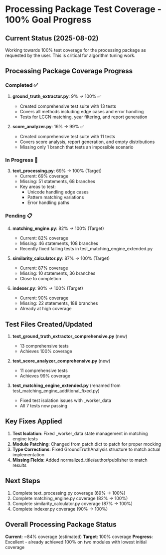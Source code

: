 # Processing Package Test Coverage - 100% Goal Progress

## Current Status (2025-08-02)

Working towards 100% test coverage for the processing package as requested by the user. This is critical for algorithm tuning work.

## Processing Package Coverage Progress

### Completed ✅

1. **ground_truth_extractor.py**: 9% → 100% ✅
   - Created comprehensive test suite with 13 tests
   - Covers all methods including edge cases and error handling
   - Tests for LCCN matching, year filtering, and report generation

2. **score_analyzer.py**: 16% → 99% ✅
   - Created comprehensive test suite with 11 tests
   - Covers score analysis, report generation, and empty distributions
   - Missing only 1 branch that tests an impossible scenario

### In Progress 🚧

3. **text_processing.py**: 69% → 100% (Target)
   - Current: 69% coverage
   - Missing: 51 statements, 68 branches
   - Key areas to test:
     - Unicode handling edge cases
     - Pattern matching variations
     - Error handling paths

### Pending 📋

4. **matching_engine.py**: 82% → 100% (Target)
   - Current: 82% coverage
   - Missing: 46 statements, 108 branches
   - Recently fixed failing tests in test_matching_engine_extended.py

5. **similarity_calculator.py**: 87% → 100% (Target)
   - Current: 87% coverage
   - Missing: 10 statements, 36 branches
   - Close to completion

6. **indexer.py**: 90% → 100% (Target)
   - Current: 90% coverage
   - Missing: 22 statements, 188 branches
   - Already at high coverage

## Test Files Created/Updated

1. **test_ground_truth_extractor_comprehensive.py** (new)
   - 13 comprehensive tests
   - Achieves 100% coverage

2. **test_score_analyzer_comprehensive.py** (new)
   - 11 comprehensive tests  
   - Achieves 99% coverage

3. **test_matching_engine_extended.py** (renamed from test_matching_engine_additional_fixed.py)
   - Fixed test isolation issues with _worker_data
   - All 7 tests now passing

## Key Fixes Applied

1. **Test Isolation**: Fixed _worker_data state management in matching engine tests
2. **Module Patching**: Changed from patch.dict to patch for proper mocking
3. **Type Corrections**: Fixed GroundTruthAnalysis structure to match actual implementation
4. **Missing Fields**: Added normalized_title/author/publisher to match results

## Next Steps

1. Complete text_processing.py coverage (69% → 100%)
2. Complete matching_engine.py coverage (82% → 100%)
3. Complete similarity_calculator.py coverage (87% → 100%)
4. Complete indexer.py coverage (90% → 100%)

## Overall Processing Package Status

**Current**: ~84% coverage (estimated)
**Target**: 100% coverage
**Progress**: Excellent - already achieved 100% on two modules with lowest initial coverage